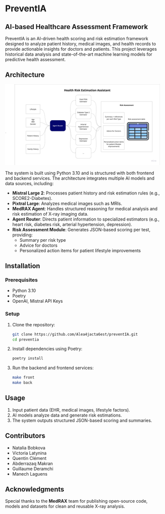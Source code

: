 # PreventIA

## AI-based Healthcare Assessment Framework

PreventIA is an AI-driven health scoring and risk estimation framework designed to analyze patient history, medical images, and health records to provide actionable insights for doctors and patients. This project leverages historical data analysis and state-of-the-art machine learning models for predictive health assessment.

## Architecture

![Schema Diagram](docs/images/schema.png)

The system is built using Python 3.10 and is structured with both frontend and backend services. The architecture integrates multiple AI models and data sources, including:

- **Mistral Large 2**: Processes patient history and risk estimation rules (e.g., SCORE2-Diabetes).
- **Pixtral Large**: Analyzes medical images such as MRIs.
- **MedRAX Agent**: Handles structured reasoning for medical analysis and risk estimation of X-ray imaging data.
- **Agent Router**: Directs patient information to specialized estimators (e.g., heart risk, diabetes risk, arterial hypertension, depression).
- **Risk Assessment Module**: Generates JSON-based scoring per test, providing:
  - Summary per risk type
  - Advice for doctors
  - Personalized action items for patient lifestyle improvements

## Installation

### Prerequisites

- Python 3.10
- Poetry
- OpenAI, Mistral API Keys

### Setup

1. Clone the repository:
   ```sh
   git clone https://github.com/Alea4jacta6est/preventIA.git
   cd preventia
   ```

2. Install dependencies using Poetry:
   ```sh
   poetry install
   ```

3. Run the backend and frontend services:
   ```sh
   make front
   make back
   ```

## Usage

1. Input patient data (EHR, medical images, lifestyle factors).
2. AI models analyze data and generate risk estimations.
3. The system outputs structured JSON-based scoring and summaries.


## Contributors

- Natalia Bobkova
- Victoria Latynina
- Quentin Clément
- Abderrazaq Makran
- Guillaume Deramchi 
- Manech Laguens

## Acknowledgments

Special thanks to the **MedRAX** team for publishing open-source code, models and datasets for clean and reusable X-ray analysis.

